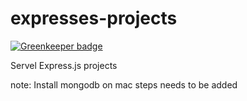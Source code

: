 # expresses-projects

[![Greenkeeper badge](https://badges.greenkeeper.io/alikahwaji/express-projects.svg)](https://greenkeeper.io/)

Servel Express.js projects 

note: Install mongodb on mac steps needs to be added 
